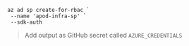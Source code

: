 
```
az ad sp create-for-rbac `
 --name 'apod-infra-sp' `
 --sdk-auth 
```

> Add output as GitHub secret called `AZURE_CREDENTIALS`